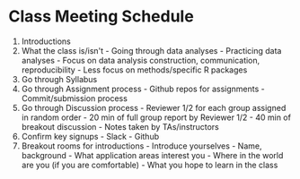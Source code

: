 # Class Meeting Schedule


1. Introductions
2. What the class is/isn't
        - Going through data analyses
        - Practicing data analyses
        - Focus on data analysis construction, communication, reproducibility
        - Less focus on methods/specific R packages 
3. Go through Syllabus
4. Go through Assignment process
        - Github repos for assignments
        - Commit/submission process
5. Go through Discussion process
        - Reviewer 1/2 for each group assigned in random order
        - 20 min of full group report by Reviewer 1/2
        - 40 min of breakout discussion
        - Notes taken by TAs/instructors
5. Confirm key signups
        - Slack
        - Github
6. Breakout rooms for introductions
        - Introduce yourselves
                - Name, background
        - What application areas interest you
        - Where in the world are you (if you are comfortable)
        - What you hope to learn in the class
